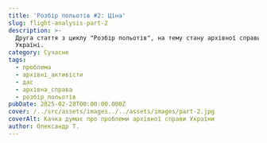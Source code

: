 ```yaml
---
title: 'Розбір польотів #2: Ціна'
slug: flight-analysis-part-2
description: >-
  Друга стаття з циклу "Розбір польотів", на тему стану архівної справи в
  Україні.
category: Сучасне
tags:
  - проблема
  - архівні_активісти
  - дас
  - архівна_справа
  - розбір_польотів
pubDate: 2025-02-28T00:00:00.000Z
cover: /../src/assets/images../../assets/images/part-2.jpg
coverAlt: Качка думає про проблеми архівної справи України
author: Олександр Т.
---
```





